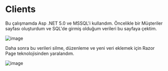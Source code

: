 # Clients
Bu çalışmamda Asp .NET 5.0 ve MSSQL'i kullandım.
Öncelikle bir Müşteriler sayfası oluşturdum ve SQL'de girmiş olduğum verileri bu sayfaya çektim.

![image](https://github.com/Fatmaaktar/Clients/assets/106100226/ab09c254-2e01-4e10-b3dc-a8fda015596c) 

 Daha sonra bu verileri silme, düzenleme ve yeni veri eklemek için Razor Page teknolojisinden yaralandım. 
 
![image](https://github.com/Fatmaaktar/Clients/assets/106100226/d74b686f-b0c6-459d-81b9-f38bd24972be)
